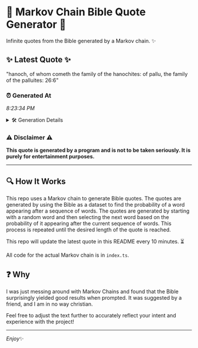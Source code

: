# 📖 Markov Chain Bible Quote Generator 📖

Infinite quotes from the Bible generated by a Markov chain. ✨

## ✨ Latest Quote ✨
"hanoch, of whom cometh the family of the hanochites: of pallu, the family of the palluites: 26:6"

### ⏰ Generated At
*8:23:34 PM*

<details>
    <summary>🛠️ Generation Details</summary>
    <p>
        <strong>🌱 Seed:</strong> hanoch,<br>
        <strong>🔄 Iterations:</strong> 16<br>
        <strong>📜 Context History:</strong><br>[ hanoch, ]: of<br>[ hanoch,, of ]: whom<br>[ hanoch,, of, whom ]: cometh<br>[ hanoch,, of, whom, cometh ]: the<br>[ hanoch,, of, whom, cometh, the ]: family<br>[ hanoch,, of, whom, cometh, the, family ]: of<br>[ of, whom, cometh, the, family, of ]: the<br>[ whom, cometh, the, family, of, the ]: hanochites:<br>[ cometh, the, family, of, the, hanochites: ]: of<br>[ the, family, of, the, hanochites:, of ]: pallu,<br>[ family, of, the, hanochites:, of, pallu, ]: the<br>[ of, the, hanochites:, of, pallu,, the ]: family<br>[ the, hanochites:, of, pallu,, the, family ]: of<br>[ hanochites:, of, pallu,, the, family, of ]: the<br>[ of, pallu,, the, family, of, the ]: palluites:<br>[ pallu,, the, family, of, the, palluites: ]: 26:6<br>
    </p>
</details>

### ⚠️ Disclaimer ⚠️
**This quote is generated by a program and is not to be taken seriously. It is purely for entertainment purposes.**

---

## 🔍 How It Works

This repo uses a Markov chain to generate Bible quotes. The quotes are generated by using the Bible as a dataset to find the probability of a word appearing after a sequence of words. The quotes are generated by starting with a random word and then selecting the next word based on the probability of it appearing after the current sequence of words. This process is repeated until the desired length of the quote is reached.

This repo will update the latest quote in this README every 10 minutes. ⏳

All code for the actual Markov chain is in `index.ts`.

## ❓ Why

I was just messing around with Markov Chains and found that the Bible surprisingly yielded good results when prompted. 
It was suggested by a friend, and I am in no way christian.

Feel free to adjust the text further to accurately reflect your intent and experience with the project!

---

*Enjoy*✨
